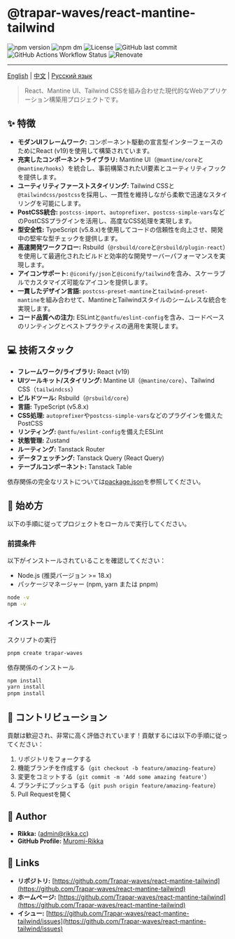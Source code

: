 # @trapar-waves/react-mantine-tailwind

![npm version](https://img.shields.io/npm/v/@trapar-waves/react-mantine-tailwind)
![npm dm](https://img.shields.io/npm/dm/@trapar-waves/react-mantine-tailwind)
![License](https://img.shields.io/github/license/Trapar-waves/react-mantine-tailwind)
![GitHub last commit](https://img.shields.io/github/last-commit/Trapar-waves/react-mantine-tailwind)
![GitHub Actions Workflow Status](https://img.shields.io/github/actions/workflow/status/Trapar-waves/react-mantine-tailwind/release.yml)
![Renovate](https://img.shields.io/badge/renovate-enabled-blue)

---

[English](../README.md) | [中文](/readme/README-CN.md) | [Русский язык](/readme/README-RU.md)

> React、Mantine UI、Tailwind CSSを組み合わせた現代的なWebアプリケーション構築用プロジェクトです。

## ✨ 特徴

- **モダンUIフレームワーク:** コンポーネント駆動の宣言型インターフェースのためにReact (v19)を使用して構築されています。
- **充実したコンポーネントライブラリ:** Mantine UI（`@mantine/core`と`@mantine/hooks`）を統合し、事前構築されたUI要素とユーティリティフックを提供します。
- **ユーティリティファーストスタイリング:** Tailwind CSSと`@tailwindcss/postcss`を採用し、一貫性を維持しながら柔軟で迅速なスタイリングを可能にします。
- **PostCSS統合:** `postcss-import`、`autoprefixer`、`postcss-simple-vars`などのPostCSSプラグインを活用し、高度なCSS処理を実現します。
- **型安全性:** TypeScript (v5.8.x)を使用してコードの信頼性を向上させ、開発中の堅牢な型チェックを提供します。
- **高速開発ワークフロー:** Rsbuild（`@rsbuild/core`と`@rsbuild/plugin-react`）を使用して最適化されたビルドと効率的な開発サーバーパフォーマンスを実現します。
- **アイコンサポート:** `@iconify/json`と`@iconify/tailwind`を含み、スケーラブルでカスタマイズ可能なアイコンを提供します。
- **一貫したデザイン言語:** `postcss-preset-mantine`と`tailwind-preset-mantine`を組み合わせて、MantineとTailwindスタイルのシームレスな統合を実現します。
- **コード品質への注力:** ESLintと`@antfu/eslint-config`を含み、コードベースのリンティングとベストプラクティスの適用を実現します。

## 💻 技術スタック

- **フレームワーク/ライブラリ:** React (v19)
- **UIツールキット/スタイリング:** Mantine UI（`@mantine/core`）、Tailwind CSS（`tailwindcss`）
- **ビルドツール:** Rsbuild（`@rsbuild/core`）
- **言語:** TypeScript (v5.8.x)
- **CSS処理:** `autoprefixer`や`postcss-simple-vars`などのプラグインを備えたPostCSS
- **リンティング:** `@antfu/eslint-config`を備えたESLint
- **状態管理:** Zustand
- **ルーティング:** Tanstack Router
- **データフェッチング:** Tanstack Query (React Query)
- **テーブルコンポーネント:** Tanstack Table

依存関係の完全なリストについては[package.json](package.json)を参照してください。

## 🚀 始め方

以下の手順に従ってプロジェクトをローカルで実行してください。

### 前提条件

以下がインストールされていることを確認してください：

- Node.js (推奨バージョン >= 18.x)
- パッケージマネージャー (npm, yarn または pnpm)

```bash
node -v
npm -v
```

### インストール

スクリプトの実行

```bash
pnpm create trapar-waves
```

依存関係のインストール

```bash
npm install
yarn install
pnpm install
```

## 🤝 コントリビューション

貢献は歓迎され、非常に高く評価されています！貢献するには以下の手順に従ってください：

1. リポジトリをフォークする
2. 機能ブランチを作成する（`git checkout -b feature/amazing-feature`）
3. 変更をコミットする（`git commit -m 'Add some amazing feature'`）
4. ブランチにプッシュする（`git push origin feature/amazing-feature`）
5. Pull Requestを開く

## 👤 Author

- **Rikka:** (admin@rikka.cc)
- **GitHub Profile:** [Muromi-Rikka](https://github.com/Muromi-Rikka)

## 🔗 Links

- **リポジトリ:** [https://github.com/Trapar-waves/react-mantine-tailwind](https://github.com/Trapar-waves/react-mantine-tailwind)
- **ホームページ:** [https://github.com/Trapar-waves/react-mantine-tailwind](https://github.com/Trapar-waves/react-mantine-tailwind)
- **イシュー:** [https://github.com/Trapar-waves/react-mantine-tailwind/issues](https://github.com/Trapar-waves/react-mantine-tailwind/issues)
